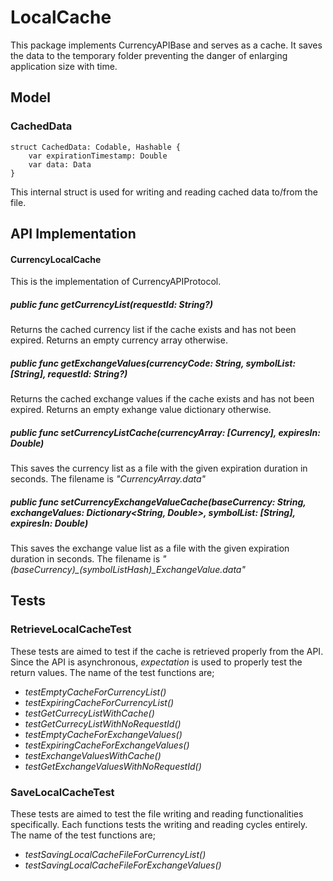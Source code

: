 
# LocalCache
This package implements CurrencyAPIBase and serves as a cache. It saves the data to the temporary folder preventing the danger of enlarging application size with time.
## Model

### CachedData

    struct CachedData: Codable, Hashable {
        var expirationTimestamp: Double
        var data: Data
    }

This internal struct is used for writing and reading cached data to/from the file.

## API Implementation
#### CurrencyLocalCache

This is the implementation of CurrencyAPIProtocol.

##### public func getCurrencyList(requestId: String?)
Returns the cached currency list if the cache exists and has not been expired. Returns an empty currency array otherwise.

##### public func getExchangeValues(currencyCode: String, symbolList: [String], requestId: String?)
Returns the cached exchange values if the cache exists and has not been expired. Returns an empty exhange value dictionary otherwise.

##### public func setCurrencyListCache(currencyArray: [Currency], expiresIn: Double)
This saves the currency list as a file with the given expiration duration in seconds. The filename is *"CurrencyArray.data"*

##### public func setCurrencyExchangeValueCache(baseCurrency: String, exchangeValues: Dictionary<String, Double>, symbolList: [String], expiresIn: Double)
This saves the exchange value list as a file with the given expiration duration in seconds. The filename is *"(baseCurrency)_(symbolListHash)_ExchangeValue.data"*

## Tests

### RetrieveLocalCacheTest
These tests are aimed to test if the cache is retrieved properly from the API. Since the API is asynchronous, *expectation* is used to properly test the return values. The name of the test functions are;

 - *testEmptyCacheForCurrencyList()*
 - *testExpiringCacheForCurrencyList()*
 - *testGetCurrecyListWithCache()*
 - *testGetCurrecyListWithNoRequestId()*
 - *testEmptyCacheForExchangeValues()*
 - *testExpiringCacheForExchangeValues()*
 - *testExchangeValuesWithCache()*
 - *testGetExchangeValuesWithNoRequestId()*
 
 ### SaveLocalCacheTest
 These tests are aimed to test the file writing and reading functionalities specifically. Each functions tests the writing and reading cycles entirely. The name of the test functions are;

  - *testSavingLocalCacheFileForCurrencyList()*
 - *testSavingLocalCacheFileForExchangeValues()*
